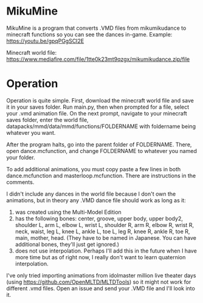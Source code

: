 # MikuMine
MikuMine is a program that converts .VMD files from mikumikudance to minecraft functions so you can see the dances in-game.
Example:
https://youtu.be/gpqPGgSCI2E

Minecraft world file:
https://www.mediafire.com/file/1tte0k23mt9qzgx/mikumikudance.zip/file

# Operation
Operation is quite simple. First, download the minecraft world file and save it in your saves folder. Run main.py, then when prompted for a file, select your .vmd animation file. On the next prompt, navigate to your minecraft saves folder, enter the world file, datapacks/mmd/data/mmd/functions/FOLDERNAME with foldername being whatever you want.

After the program halts, go into the parent folder of FOLDERNAME. There, open dance.mcfunction, and change FOLDERNAME to whatever you named your folder.

To add additional animations, you must copy paste a few lines in both dance.mcfunction and masterloop.mcfunction. There are instructions in the comments.

I didn't include any dances in the world file because I don't own the animations, but in theory any .VMD dance file should work as long as it:  
1. was created using the Multi-Model Edition
2. has the following bones: center, groove, upper body, upper body2, shoulder L, arm L, elbow L, wrist L, shoulder R, arm R, elbow R, wrist R, neck, waist, leg L, knee L, ankle L, toe L, leg R, knee R, ankle R, toe R, main, mother, head. (They have to be named in Japanese. You can have additional bones, they'll just get ignored.)
3. does not use interpolation. Perhaps I'll add this in the future when I have more time but as of right now, I really don't want to learn quaternion interpolation.

I've only tried importing animations from idolmaster million live theater days (using https://github.com/OpenMLTD/MLTDTools) so it might not work for different .vmd files. Open an issue and send your .VMD file and I'll look into it.
